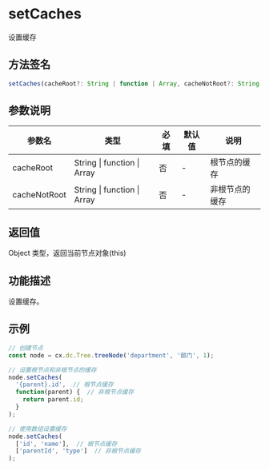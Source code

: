 # setCaches

设置缓存

## 方法签名
```typescript
setCaches(cacheRoot?: String | function | Array, cacheNotRoot?: String | function | Array) => Object
```

## 参数说明
| 参数名 | 类型 | 必填 | 默认值 | 说明 |
|--------|------|------|--------|------|
| cacheRoot | String \| function \| Array | 否 | - | 根节点的缓存 |
| cacheNotRoot | String \| function \| Array | 否 | - | 非根节点的缓存 |

## 返回值
Object 类型，返回当前节点对象(this)

## 功能描述
设置缓存。

## 示例
```typescript
// 创建节点
const node = cx.dc.Tree.treeNode('department', '部门', 1);

// 设置根节点和非根节点的缓存
node.setCaches(
  '{parent}.id',  // 根节点缓存
  function(parent) {  // 非根节点缓存
    return parent.id;
  }
);

// 使用数组设置缓存
node.setCaches(
  ['id', 'name'],  // 根节点缓存
  ['parentId', 'type']  // 非根节点缓存
);
``` 